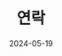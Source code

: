 ---
title: '연락'
date: 2024-05-19
type: landing

design:
  # Section spacing
  spacing: '5rem'

# Page sections
sections:
  - block: contact
    content:
      title: 연락
      text: |-
        저에게 관심 있으신 분들은 연락주시면 감사하겠습니다.
      email: keres1102@jbnu.ac.kr
      address:
        street: 전북대학교
        city: 전주시
        region: 전북특별자치도
        postcode: '54896'
        country: 대한민국
        country_code: KO
      coordinates:
        latitude: '35.849120'
        longitude: '127.131878'
      directions: 
      #contact_links:
      #  - icon: comments
      #    icon_pack: fas
      #    name: Discuss on Forum
      #    link: 'https://discourse.gohugo.io'
    
      # Automatically link email and phone or display as text?
      autolink: true
    
      # # Email form provider
      # form:
      #   provider: netlify
      #   formspree:
      #     id:
      #   netlify:
      #     # Enable CAPTCHA challenge to reduce spam?
      #     captcha: true
    design:
      columns: '3'
---